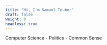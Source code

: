 ```yaml
---
title: "Hi, I'm Samuel Teuber"
draft: false
weight: 0
headless: true
---
```

Computer Science - Politics - Common Sense